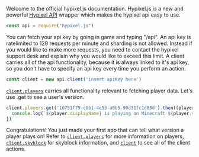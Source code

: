 Welcome to the official hypixel.js documentation.
Hypixel.js is a new and powerful [Hypixel API](https://api.hypixel.net) wrapper which makes the hypixel api easy to use.

```js
const api = require("hypixel.js")
```

You can fetch your api key by going in game and typing "/api". An api key is ratelimited to 120 requests per minute and sharding is not allowed. Instead if you would like to make more requests, you need to contact the hypixel support desk and explain why you would like to exceed this limit.
A client carries all of the api functionality, because it is always linked to it's api key, so you don't have to specify an api key every time you perform an action.
```js
const client = new api.client('insert apiKey here')
```

[`client.players`](http://hypixeljs-docs.meltedglass.repl.co/PlayerManager.html) carries all functionality relevant to fetching player data. Let's use .get to see a user's version.
```js
client.players.get('16751f79-c0b1-4e53-a0b5-90d31fc1d80d').then((player) => {
  console.log(`${player.displayName} is playing on Minecraft ${player.version}`)
})
```

Congratulations! You just made your first app that can tell what version a player plays on! Refer to [`client.players`](PlayerManager.html) for more information on players, [`client.skyblock`](http://hypixeljs-docs.meltedglass.repl.co/Skyblock.html) for skyblock information, and [`client`](http://hypixeljs-docs.meltedglass.repl.co/Client.html) to see all of the client actions.
